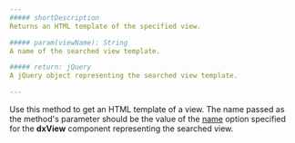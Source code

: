 ```yaml
---
##### shortDescription
Returns an HTML template of the specified view.

##### param(viewName): String
A name of the searched view template.

##### return: jQuery
A jQuery object representing the searched view template.

---
```

Use this method to get an HTML template of a view. The name passed as the method's parameter should be the value of the [name](/api-reference/40%20SPA%20Framework/Markup%20Components/dxView/1%20Configuration/name.md '/Documentation/ApiReference/SPA_Framework/Markup_Components/dxView/Configuration/#name') option specified for the **dxView** component representing the searched view.